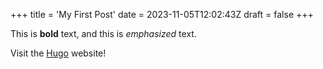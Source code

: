 +++
title = 'My First Post'
date = 2023-11-05T12:02:43Z
draft = false
+++

This is **bold** text, and this is *emphasized* text.

Visit the [Hugo](https://gohugo.io) website!

